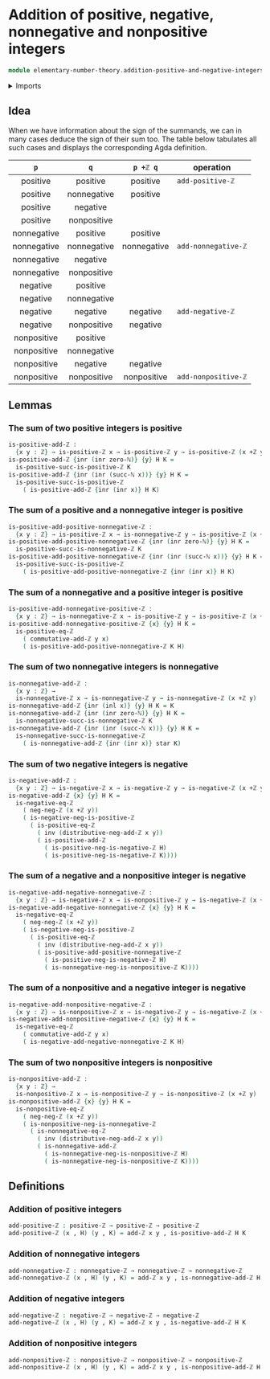 # Addition of positive, negative, nonnegative and nonpositive integers

```agda
module elementary-number-theory.addition-positive-and-negative-integers where
```

<details><summary>Imports</summary>

```agda
open import elementary-number-theory.addition-integers
open import elementary-number-theory.integers
open import elementary-number-theory.natural-numbers
open import elementary-number-theory.negative-integers
open import elementary-number-theory.nonnegative-integers
open import elementary-number-theory.nonpositive-integers
open import elementary-number-theory.positive-and-negative-integers
open import elementary-number-theory.positive-integers

open import foundation.coproduct-types
open import foundation.dependent-pair-types
open import foundation.equivalences
open import foundation.identity-types
open import foundation.injective-maps
open import foundation.unit-type
```

</details>

## Idea

When we have information about the sign of the summands, we can in many cases deduce the sign of their sum too. The table below tabulates all such cases and displays the corresponding Agda definition.

|     `p`     |     `q`     |  `p +ℤ q`   | operation           |
| :---------: | :---------: | :---------: | ------------------- |
|  positive   |  positive   |  positive   | `add-positive-ℤ`    |
|  positive   | nonnegative |  positive   |                     |
|  positive   |  negative   |             |                     |
|  positive   | nonpositive |             |                     |
| nonnegative |  positive   |  positive   |                     |
| nonnegative | nonnegative | nonnegative | `add-nonnegative-ℤ` |
| nonnegative |  negative   |             |                     |
| nonnegative | nonpositive |             |                     |
|  negative   |  positive   |             |                     |
|  negative   | nonnegative |             |                     |
|  negative   |  negative   |  negative   | `add-negative-ℤ`    |
|  negative   | nonpositive |  negative   |                     |
| nonpositive |  positive   |             |                     |
| nonpositive | nonnegative |             |                     |
| nonpositive |  negative   |  negative   |                     |
| nonpositive | nonpositive | nonpositive | `add-nonpositive-ℤ` |

## Lemmas

### The sum of two positive integers is positive

```agda
is-positive-add-ℤ :
  {x y : ℤ} → is-positive-ℤ x → is-positive-ℤ y → is-positive-ℤ (x +ℤ y)
is-positive-add-ℤ {inr (inr zero-ℕ)} {y} H K =
  is-positive-succ-is-positive-ℤ K
is-positive-add-ℤ {inr (inr (succ-ℕ x))} {y} H K =
  is-positive-succ-is-positive-ℤ
    ( is-positive-add-ℤ {inr (inr x)} H K)
```

### The sum of a positive and a nonnegative integer is positive

```agda
is-positive-add-positive-nonnegative-ℤ :
  {x y : ℤ} → is-positive-ℤ x → is-nonnegative-ℤ y → is-positive-ℤ (x +ℤ y)
is-positive-add-positive-nonnegative-ℤ {inr (inr zero-ℕ)} {y} H K =
  is-positive-succ-is-nonnegative-ℤ K
is-positive-add-positive-nonnegative-ℤ {inr (inr (succ-ℕ x))} {y} H K =
  is-positive-succ-is-positive-ℤ
    ( is-positive-add-positive-nonnegative-ℤ {inr (inr x)} H K)
```

### The sum of a nonnegative and a positive integer is positive

```agda
is-positive-add-nonnegative-positive-ℤ :
  {x y : ℤ} → is-nonnegative-ℤ x → is-positive-ℤ y → is-positive-ℤ (x +ℤ y)
is-positive-add-nonnegative-positive-ℤ {x} {y} H K =
  is-positive-eq-ℤ
    ( commutative-add-ℤ y x)
    ( is-positive-add-positive-nonnegative-ℤ K H)
```

### The sum of two nonnegative integers is nonnegative

```agda
is-nonnegative-add-ℤ :
  {x y : ℤ} →
  is-nonnegative-ℤ x → is-nonnegative-ℤ y → is-nonnegative-ℤ (x +ℤ y)
is-nonnegative-add-ℤ {inr (inl x)} {y} H K = K
is-nonnegative-add-ℤ {inr (inr zero-ℕ)} {y} H K =
  is-nonnegative-succ-is-nonnegative-ℤ K
is-nonnegative-add-ℤ {inr (inr (succ-ℕ x))} {y} H K =
  is-nonnegative-succ-is-nonnegative-ℤ
    ( is-nonnegative-add-ℤ {inr (inr x)} star K)
```

### The sum of two negative integers is negative

```agda
is-negative-add-ℤ :
  {x y : ℤ} → is-negative-ℤ x → is-negative-ℤ y → is-negative-ℤ (x +ℤ y)
is-negative-add-ℤ {x} {y} H K =
  is-negative-eq-ℤ
    ( neg-neg-ℤ (x +ℤ y))
    ( is-negative-neg-is-positive-ℤ
      ( is-positive-eq-ℤ
        ( inv (distributive-neg-add-ℤ x y))
        ( is-positive-add-ℤ
          ( is-positive-neg-is-negative-ℤ H)
          ( is-positive-neg-is-negative-ℤ K))))
```

### The sum of a negative and a nonpositive integer is negative

```agda
is-negative-add-negative-nonnegative-ℤ :
  {x y : ℤ} → is-negative-ℤ x → is-nonpositive-ℤ y → is-negative-ℤ (x +ℤ y)
is-negative-add-negative-nonnegative-ℤ {x} {y} H K =
  is-negative-eq-ℤ
    ( neg-neg-ℤ (x +ℤ y))
    ( is-negative-neg-is-positive-ℤ
      ( is-positive-eq-ℤ
        ( inv (distributive-neg-add-ℤ x y))
        ( is-positive-add-positive-nonnegative-ℤ
          ( is-positive-neg-is-negative-ℤ H)
          ( is-nonnegative-neg-is-nonpositive-ℤ K))))
```

### The sum of a nonpositive and a negative integer is negative

```agda
is-negative-add-nonpositive-negative-ℤ :
  {x y : ℤ} → is-nonpositive-ℤ x → is-negative-ℤ y → is-negative-ℤ (x +ℤ y)
is-negative-add-nonpositive-negative-ℤ {x} {y} H K =
  is-negative-eq-ℤ
    ( commutative-add-ℤ y x)
    ( is-negative-add-negative-nonnegative-ℤ K H)
```

### The sum of two nonpositive integers is nonpositive

```agda
is-nonpositive-add-ℤ :
  {x y : ℤ} →
  is-nonpositive-ℤ x → is-nonpositive-ℤ y → is-nonpositive-ℤ (x +ℤ y)
is-nonpositive-add-ℤ {x} {y} H K =
  is-nonpositive-eq-ℤ
    ( neg-neg-ℤ (x +ℤ y))
    ( is-nonpositive-neg-is-nonnegative-ℤ
      ( is-nonnegative-eq-ℤ
        ( inv (distributive-neg-add-ℤ x y))
        ( is-nonnegative-add-ℤ
          ( is-nonnegative-neg-is-nonpositive-ℤ H)
          ( is-nonnegative-neg-is-nonpositive-ℤ K))))
```

## Definitions

### Addition of positive integers

```agda
add-positive-ℤ : positive-ℤ → positive-ℤ → positive-ℤ
add-positive-ℤ (x , H) (y , K) = add-ℤ x y , is-positive-add-ℤ H K
```

### Addition of nonnegative integers

```agda
add-nonnegative-ℤ : nonnegative-ℤ → nonnegative-ℤ → nonnegative-ℤ
add-nonnegative-ℤ (x , H) (y , K) = add-ℤ x y , is-nonnegative-add-ℤ H K
```

### Addition of negative integers

```agda
add-negative-ℤ : negative-ℤ → negative-ℤ → negative-ℤ
add-negative-ℤ (x , H) (y , K) = add-ℤ x y , is-negative-add-ℤ H K
```

### Addition of nonpositive integers

```agda
add-nonpositive-ℤ : nonpositive-ℤ → nonpositive-ℤ → nonpositive-ℤ
add-nonpositive-ℤ (x , H) (y , K) = add-ℤ x y , is-nonpositive-add-ℤ H K
```
